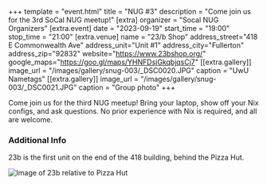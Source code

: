 +++
template = "event.html"
title = "NUG #3"
description = "Come join us for the 3rd SoCal NUG meetup!"
[extra]
organizer = "Socal NUG Organizers"
[extra.event]
date = "2023-09-19"
start_time = "19:00"
stop_time = "21:00"
[extra.venue]
name = "23/b Shop"
address_street="418 E Commonwealth Ave"
address_unit="Unit #1"
address_city="Fullerton"
address_zip="92832"
website="https://www.23bshop.org/"
google_maps="https://goo.gl/maps/YHNFDsjGkqbjqsCj7"
[[extra.gallery]]
image_url = "/images/gallery/snug-003/_DSC0020.JPG"
caption = "UwU Nametags"
[[extra.gallery]]
image_url = "/images/gallery/snug-003/_DSC0021.JPG"
caption = "Group photo"
+++

Come join us for the third NUG meetup! Bring your laptop, show off your Nix configs, and ask questions.
No prior experience with Nix is required, and all are welcome.

### Additional Info

23b is the first unit on the end of the 418 building, 
behind the Pizza Hut.

![Image of 23b relative to Pizza Hut](/images/events/2023-09-19/23b-directions.png)
